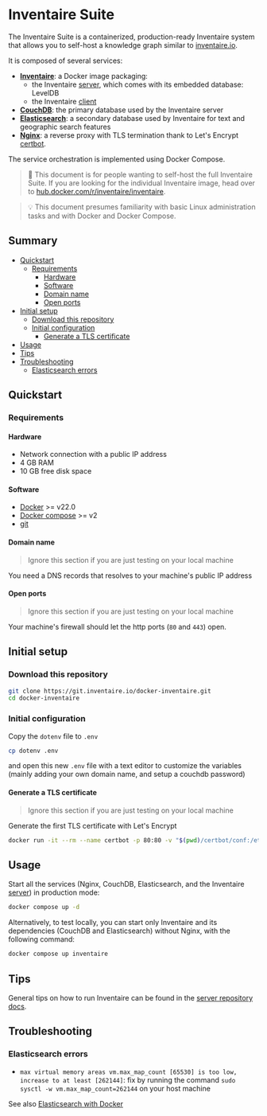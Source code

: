 # Inventaire Suite

The Inventaire Suite is a containerized, production-ready Inventaire system that allows you to self-host a knowledge graph similar to [inventaire.io](https://inventaire.io).

It is composed of several services:
* **[Inventaire](https://hub.docker.com/r/inventaire/inventaire)**: a Docker image packaging:
  * the Inventaire [server](https://git.inventaire.io/inventaire/), which comes with its embedded database: LevelDB
  * the Inventaire [client](https://git.inventaire.io/inventaire-client/)
* **[CouchDB](https://hub.docker.com/_/couchdb)**: the primary database used by the Inventaire server
* **[Elasticsearch](https://hub.docker.com/_/elasticsearch)**: a secondary database used by Inventaire for text and geographic search features
* **[Nginx](https://hub.docker.com/_/nginx)**: a reverse proxy with TLS termination thank to Let's Encrypt [certbot](https://hub.docker.com/r/certbot/certbot).

The service orchestration is implemented using Docker Compose.

> 🔧 This document is for people wanting to self-host the full Inventaire Suite. If you are looking for the individual Inventaire image, head over to [hub.docker.com/r/inventaire/inventaire](https://hub.docker.com/r/inventaire/inventaire).

> 💡 This document presumes familiarity with basic Linux administration tasks and with Docker and Docker Compose.

## Summary

<!-- START doctoc generated TOC please keep comment here to allow auto update -->
<!-- DON'T EDIT THIS SECTION, INSTEAD RE-RUN doctoc TO UPDATE -->

- [Quickstart](#quickstart)
  - [Requirements](#requirements)
    - [Hardware](#hardware)
    - [Software](#software)
    - [Domain name](#domain-name)
    - [Open ports](#open-ports)
- [Initial setup](#initial-setup)
  - [Download this repository](#download-this-repository)
  - [Initial configuration](#initial-configuration)
    - [Generate a TLS certificate](#generate-a-tls-certificate)
- [Usage](#usage)
- [Tips](#tips)
- [Troubleshooting](#troubleshooting)
  - [Elasticsearch errors](#elasticsearch-errors)

<!-- END doctoc generated TOC please keep comment here to allow auto update -->

## Quickstart
### Requirements
#### Hardware
* Network connection with a public IP address
* 4 GB RAM
* 10 GB free disk space

#### Software
* [Docker](https://docs.docker.com/get-started/get-docker/) >= v22.0
* [Docker compose](https://docs.docker.com/compose/gettingstarted/) >= v2
* [git](https://git-scm.com/)

#### Domain name
> Ignore this section if you are just testing on your local machine

You need a DNS records that resolves to your machine's public IP address

#### Open ports
> Ignore this section if you are just testing on your local machine

Your machine's firewall should let the http ports (`80` and `443`) open.

## Initial setup

### Download this repository
```sh
git clone https://git.inventaire.io/docker-inventaire.git
cd docker-inventaire
```

### Initial configuration
Copy the `dotenv` file to `.env`
```sh
cp dotenv .env
```
and open this new `.env` file with a text editor to customize the variables (mainly adding your own domain name, and setup a couchdb password)

#### Generate a TLS certificate
> Ignore this section if you are just testing on your local machine

Generate the first TLS certificate with Let's Encrypt

```sh
docker run -it --rm --name certbot -p 80:80 -v "$(pwd)/certbot/conf:/etc/letsencrypt" certbot/certbot certonly --standalone
```

## Usage

Start all the services (Nginx, CouchDB, Elasticsearch, and the Inventaire [server](https://git.inventaire.io/inventaire)) in production mode:
```sh
docker compose up -d
```

Alternatively, to test locally, you can start only Inventaire and its dependencies (CouchDB and Elasticsearch) without Nginx, with the following command:
```sh
docker compose up inventaire
```

## Tips

General tips on how to run Inventaire can be found in the [server repository docs](https://git.inventaire.io/inventaire/tree/main/docs).

## Troubleshooting

### Elasticsearch errors

- `max virtual memory areas vm.max_map_count [65530] is too low, increase to at least [262144]`: fix by running the command `sudo sysctl -w vm.max_map_count=262144` on your host machine

See also [Elasticsearch with Docker](https://www.elastic.co/guide/en/elasticsearch/reference/7.9/docker.html)
